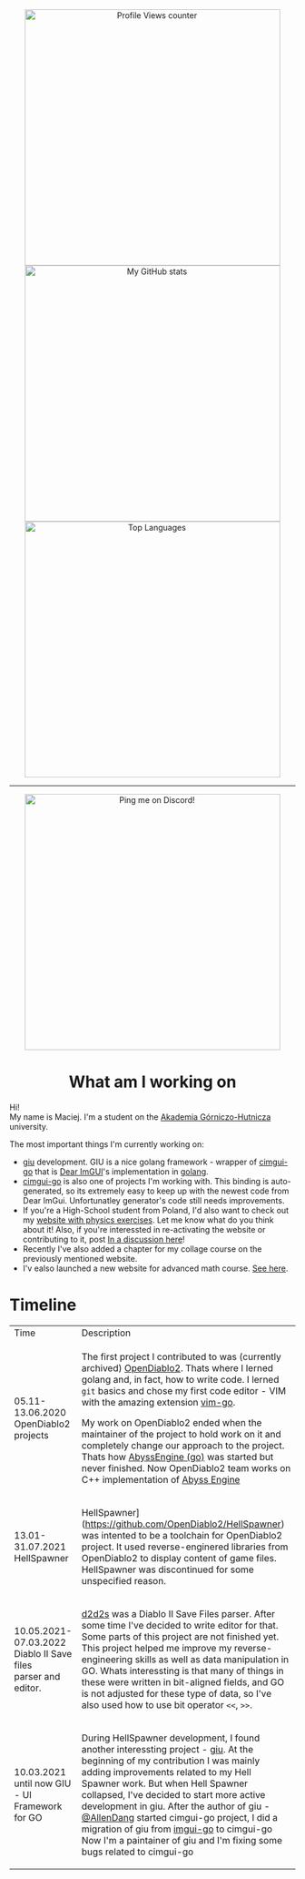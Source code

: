 <div align="center">
  <img src="https://komarev.com/ghpvc/?username=gucio321&color=blue&style=for-the-badge" alt="Profile Views counter" width=450px />
  <img src="https://github-readme-stats.vercel.app/api?username=gucio321&theme=blue-green&bg_color=90,137c15,175a71&title_color=fff&text_color=fff&count_private=true&show_icons=true&custom_title=Stats%20of%20gucio321%20aka%20M.Sz.&hide_border=true" width=450px alt="My GitHub stats"/>
  <img src="https://github-readme-stats.vercel.app/api/top-langs/?username=gucio321&theme=blue-green&bg_color=90,175a71,137c15&title_color=fff&text_color=fff&count_private=true&show_icons=true&custom_title=Top%20Languages%20of%20gucio321&hide_border=true" width=450px alt="Top Languages"/>
  <hr>
  <img src="https://dcbadge.vercel.app/api/shield/694161855765151744?theme=discord-inverted" alt="Ping me on Discord!" width=450px />
</div>
 
<h1 align="center">What am I working on</h1>

Hi! \
My name is Maciej. I'm a student on the [Akademia Górniczo-Hutnicza](https://agh.edu.pl) university.

The most important things I'm currently working on:
- [giu](https://github.com/AllenDang/giu) development.
GIU is a nice golang framework - wrapper of <a href="https://github.com/AllenDang/cimgui-go">cimgui-go</a>
that is <a href="https://github.com/ocornut/imgui">Dear ImGUI</a>'s implementation 
in <a href="https://go.dev">golang</a>.
- [cimgui-go](https://github.com/AllenDang/cimgui-go) is also one of projects I'm working with.
This binding is auto-generated, so its extremely easy to keep up with the newest code from Dear ImGui.
Unfortunatley generator's code still needs improvements.
- If you're a High-School student from Poland, I'd also want to check out my
<a href="https://gucio321.github.io/fizyka">website with physics exercises</a>.
Let me know what do you think about it! Also, if you're interessted in
re-activating the website or contributing to it, post
<a href="https://github.com/gucio321/fizyka/discussions/5">In a discussion here</a>!
- Recently I've also added a chapter for my collage course on the previously mentioned website.
- I'v ealso launched a new website for advanced math course. [See here](https://gucio321.github.io/matematyka).

# Timeline

<table>
<tr>
<td>Time<td>Description
<tr><td>

05.11-13.06.2020 OpenDiablo2 projects

<td>

The first project I contributed to was (currently archived)
[OpenDiablo2](https://github.com/OpenDiablo2/OpenDiablo2). 
Thats where I lerned golang and, in fact, how to write code.
I lerned `git` basics and chose my first code editor - VIM
with the amazing extension [vim-go](https://github.com/fatih/vim-go).

My work on OpenDiablo2 ended when the maintainer of the project
to hold work on it and completely change our approach to
the project. Thats how
[AbyssEngine (go)](https://github.com/OpenDiablo2/AbyssEngine)
was started but never finished. Now OpenDiablo2 team works on C++
implementation of [Abyss Engine](https://github.com/AbyssEngine/AbyssEngine)

<tr><td>

13.01-31.07.2021 HellSpawner

<td>

HellSpawner](https://github.com/OpenDiablo2/HellSpawner)
was intented to be a toolchain for OpenDiablo2 project.
It used reverse-enginered libraries from OpenDiablo2 to display content of
game files.
HellSpawner was discontinued for some unspecified reason.

<tr><td>

10.05.2021-07.03.2022
Diablo II Save files  
parser and editor. 

<td>

[d2d2s](https://github.com/gucio321/d2d2s) was a Diablo II Save Files
parser. After some time I've decided to write editor for that. Some parts
of this project are not finished yet.
This project helped me improve my reverse-engineering skills as well as
data manipulation in GO. Whats interessting is that many of things in these
were written in bit-aligned fields, and GO is not adjusted for these type of
data, so I've also used how to use bit operator `<<`, `>>`.

<tr><td>

10.03.2021 until now
GIU - UI Framework
for GO

<td>

During HellSpawner development, I found another interessting project -
[giu](https://github.com/AllenDang/giu). At the beginning of my contribution
I was mainly adding improvements related to my Hell Spawner work. But when
Hell Spawner collapsed, I've decided to start more active development in
giu.
After the author of giu - [@AllenDang](https://github.com/ALlenDang) started
cimgui-go project, I did a migration of giu from
[imgui-go](https://github.com/inkyblackness/imgui-go) to cimgui-go
Now I'm a paintainer of giu and I'm fixing some bugs related to cimgui-go

</table>
